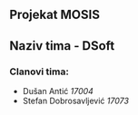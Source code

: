 ## Projekat **MOSIS**

## Naziv tima - **DSoft**


### Clanovi tima:
- Dušan Antić *17004*
- Stefan Dobrosavljević *17073*

